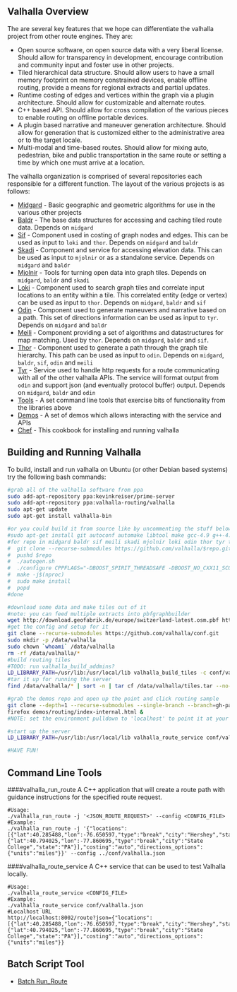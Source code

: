 Valhalla Overview
-----------------

The are several key features that we hope can differentiate the valhalla project from other route engines. They are:

- Open source software, on open source data with a very liberal license. Should allow for transparency in development, encourage contribution and community input and foster use in other projects.
- Tiled hierarchical data structure. Should allow users to have a small memory footprint on memory constrained devices, enable offline routing, provide a means for regional extracts and partial updates.
- Runtime costing of edges and vertices within the graph via a plugin architecture. Should allow for customizable and alternate routes.
- C++ based API. Should allow for cross compilation of the various pieces to enable routing on offline portable devices.
- A plugin based narrative and maneuver generation architecture. Should allow for generation that is customized either to the administrative area or to the target locale.
- Multi-modal and time-based routes. Should allow for mixing auto, pedestrian, bike and public transportation in the same route or setting a time by which one must arrive at a location.

The valhalla organization is comprised of several repositories each responsible for a different function. The layout of the various projects is as follows:

- [Midgard](https://github.com/valhalla/midgard) - Basic geographic and geometric algorithms for use in the various other projects
- [Baldr](https://github.com/valhalla/baldr) - The base data structures for accessing and caching tiled route data. Depends on `midgard`
- [Sif](https://github.com/valhalla/sif) - Component used in costing of graph nodes and edges. This can be used as input to `loki` and `thor`. Depends on `midgard` and `baldr`
- [Skadi](https://github.com/valhalla/skadi) - Component and service for accessing elevation data. This can be used as input to `mjolnir` or as a standalone service. Depends on `midgard` and `baldr`
- [Mjolnir](https://github.com/valhalla/mjolnir) - Tools for turning open data into graph tiles. Depends on `midgard`, `baldr` and `skadi`
- [Loki](https://github.com/valhalla/loki) - Component used to search graph tiles and correlate input locations to an entity within a tile. This correlated entity (edge or vertex) can be used as input to `thor`. Depends on `midgard`, `baldr` and `sif`
- [Odin](https://github.com/valhalla/odin) - Component used to generate maneuvers and narrative based on a path. This set of directions information can be used as input to `tyr`. Depends on `midgard` and `baldr`
- [Meili](https://github.com/valhalla/meili) - Component providing a set of algorithms and datastructures for map matching. Used by `thor`. Depends on `midgard`, `baldr` and `sif`.
- [Thor](https://github.com/valhalla/thor) - Component used to generate a path through the graph tile hierarchy. This path can be used as input to `odin`. Depends on `midgard`, `baldr`, `sif`, `odin` and `meili`
- [Tyr](https://github.com/valhalla/tyr) - Service used to handle http requests for a route communicating with all of the other valhalla APIs. The service will format output from `odin` and support json (and eventually protocol buffer) output. Depends on `midgard`, `baldr` and `odin`
- [Tools](https://github.com/valhalla/tools) - A set command line tools that exercise bits of functionality from the libraries above
- [Demos](https://github.com/valhalla/demos) - A set of demos which allows interacting with the service and APIs
- [Chef](https://github.com/valhalla/chef-valhalla) - This cookbook for installing and running valhalla

Building and Running Valhalla
-----------------------------

To build, install and run valhalla on Ubuntu (or other Debian based systems) try the following bash commands:

```bash
#grab all of the valhalla software from ppa
sudo add-apt-repository ppa:kevinkreiser/prime-server
sudo add-apt-repository ppa:valhalla-routing/valhalla
sudo apt-get update
sudo apt-get install valhalla-bin

#or you could build it from source like by uncommenting the stuff below
#sudo apt-get install git autoconf automake libtool make gcc-4.9 g++-4.9 libboost1.54-all-dev protobuf-compiler libprotobuf-dev lua5.2 liblua5.2-dev git firefox libsqlite3-dev libspatialite-dev libgeos-dev libgeos++-dev libcurl4-openssl-dev libprime-server0.4.0-dev
#for repo in midgard baldr sif meili skadi mjolnir loki odin thor tyr tools; do
#  git clone --recurse-submodules https://github.com/valhalla/$repo.git
#  pushd $repo
#  ./autogen.sh
#  ./configure CPPFLAGS="-DBOOST_SPIRIT_THREADSAFE -DBOOST_NO_CXX11_SCOPED_ENUMS"
#  make -j$(nproc)
#  sudo make install
#  popd
#done

#download some data and make tiles out of it
#note: you can feed multiple extracts into pbfgraphbuilder
wget http://download.geofabrik.de/europe/switzerland-latest.osm.pbf http://download.geofabrik.de/europe/liechtenstein-latest.osm.pbf
#get the config and setup for it
git clone --recurse-submodules https://github.com/valhalla/conf.git
sudo mkdir -p /data/valhalla
sudo chown `whoami` /data/valhalla
rm -rf /data/valhalla/*
#build routing tiles
#TODO: run valhalla_build_addmins?
LD_LIBRARY_PATH=/usr/lib:/usr/local/lib valhalla_build_tiles -c conf/valhalla.json switzerland-latest.osm.pbf liechtenstein-latest.osm.pbf
#tar it up for running the server
find /data/valhalla/* | sort -n | tar cf /data/valhalla/tiles.tar --no-recursion -T -

#grab the demos repo and open up the point and click routing sample
git clone --depth=1 --recurse-submodules --single-branch --branch=gh-pages https://github.com/valhalla/demos.git
firefox demos/routing/index-internal.html &
#NOTE: set the environment pulldown to 'localhost' to point it at your own server

#start up the server
LD_LIBRARY_PATH=/usr/lib:/usr/local/lib valhalla_route_service conf/valhalla.json

#HAVE FUN!
```

Command Line Tools
------------------
####valhalla_run_route
A C++ application that will create a route path with guidance instructions for the specified route request.
```
#Usage:
./valhalla_run_route -j '<JSON_ROUTE_REQUEST>' --config <CONFIG_FILE>
#Example:
./valhalla_run_route -j '{"locations":[{"lat":40.285488,"lon":-76.650597,"type":"break","city":"Hershey","state":"PA"},{"lat":40.794025,"lon":-77.860695,"type":"break","city":"State College","state":"PA"}],"costing":"auto","directions_options":{"units":"miles"}}' --config ../conf/valhalla.json
```

####valhalla_route_service
A C++ service that can be used to test Valhalla locally.
```
#Usage:
./valhalla_route_service <CONFIG_FILE>
#Example:
./valhalla_route_service conf/valhalla.json
#Localhost URL
http://localhost:8002/route?json={"locations":[{"lat":40.285488,"lon":-76.650597,"type":"break","city":"Hershey","state":"PA"},{"lat":40.794025,"lon":-77.860695,"type":"break","city":"State College","state":"PA"}],"costing":"auto","directions_options":{"units":"miles"}}
```

Batch Script Tool
-----------------
- [Batch Run_Route](../run_route_scripts/README.md)

